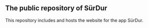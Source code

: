 ## The public repository of SürDur
This repository includes and hosts the website for the app SürDur.
